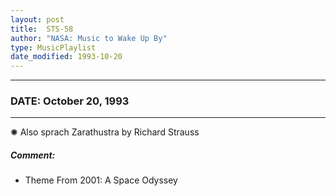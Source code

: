 ```yaml
---
layout: post
title:  STS-58
author: "NASA: Music to Wake Up By"
type: MusicPlaylist
date_modified: 1993-10-20
---
```


----
### DATE: October 20, 1993
----
✺ Also sprach Zarathustra by Richard Strauss

##### Comment:
* Theme From 2001: A Space Odyssey
